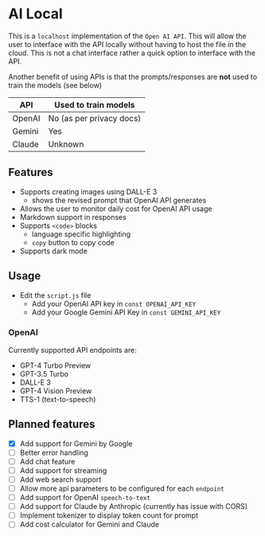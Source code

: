 # AI Local 
This is a `localhost` implementation of the `Open AI API`. This will allow the user to interface with the API locally without having to host the file in the cloud. This is not a chat interface rather a quick option to interface with the API.

Another benefit of using APIs is that the prompts/responses are **not** used to train the models (see below)

| API | Used to train models | 
| --- | -------------------- | 
| OpenAI | No (as per privacy docs) |
| Gemini | Yes |
| Claude | Unknown |

## Features
- Supports creating images using DALL-E 3
  - shows the revised prompt that OpenAI API generates
- Allows the user to monitor daily cost for OpenAI API usage
- Markdown support in responses
- Supports `<code>` blocks
  -  language specific highlighting
  - `copy` button to copy code
- Supports dark mode

## Usage
- Edit the `script.js` file 
  - Add your OpenAI API key in `const OPENAI_API_KEY`
  - Add your Google Gemini API Key in `const GEMINI_API_KEY`

### OpenAI
Currently supported API endpoints are:
- GPT-4 Turbo Preview
- GPT-3.5 Turbo
- DALL-E 3
- GPT-4 Vision Preview
- TTS-1 (text-to-speech)

## Planned features
- [x] Add support for Gemini by Google 
- [ ] Better error handling
- [ ] Add chat feature
- [ ] Add support for streaming
- [ ] Add web search support
- [ ] Allow more api parameters to be configured for each `endpoint`
- [ ] Add support for OpenAI `speech-to-text`
- [ ] Add support for Claude by Anthropic (currently has issue with CORS)
- [ ] Implement tokenizer to display token count for prompt
- [ ] Add cost calculator for Gemini and Claude